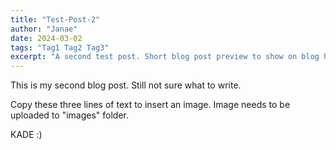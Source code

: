 ```yaml
---
title: "Test-Post-2"
author: "Janae"
date: 2024-03-02
tags: "Tag1 Tag2 Tag3"
excerpt: "A second test post. Short blog post preview to show on blog homepage goes here."
---
```


This is my second blog post. Still not sure what to write.

Copy these three lines of text to insert an image. Image needs to be uploaded to "images" folder.


KADE :)
